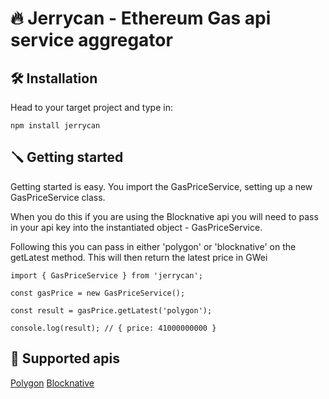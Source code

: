 # 🔥 Jerrycan - Ethereum Gas api service aggregator

## 🛠 Installation

Head to your target project and type in:

`npm install jerrycan`

## 🪛 Getting started

Getting started is easy. You import the GasPriceService, setting up a new GasPriceService class.

When you do this if you are using the Blocknative api you will need to pass in your api key into the instantiated object - GasPriceService.

Following this you can pass in either 'polygon' or 'blocknative' on the getLatest method. This will then return the latest price in GWei

```
import { GasPriceService } from 'jerrycan';

const gasPrice = new GasPriceService();

const result = gasPrice.getLatest('polygon');

console.log(result); // { price: 41000000000 }
```

## 🥨 Supported apis

[Polygon](https://gasstation-mainnet.matic.network)
[Blocknative](https://docs.blocknative.com/gas-platform)
